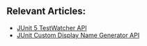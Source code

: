 ## Relevant Articles:

- [JUnit 5 TestWatcher API](https://www.baeldung.com/junit-testwatcher)
- [JUnit Custom Display Name Generator API](https://www.baeldung.com/junit-custom-display-name-generator)
